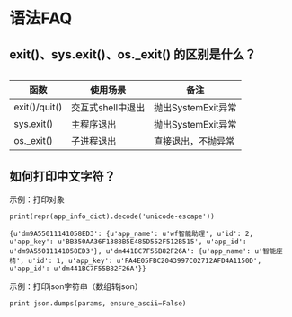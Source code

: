 # 语法FAQ

## exit()、sys.exit()、os._exit() 的区别是什么？

######  

|函数       |使用场景       |备注           |
|-----------|---------------|---------------|
|exit()/quit()|交互式shell中退出|抛出SystemExit异常|
|sys.exit() |主程序退出     |抛出SystemExit异常|
|os._exit() |子进程退出     |直接退出，不抛异常|


## 如何打印中文字符？

示例：打印对象

```
print(repr(app_info_dict).decode('unicode-escape'))
```
```
{u'dm9A55011141058ED3': {u'app_name': u'wf智能助理', u'id': 2, u'app_key': u'BB350AA36F1388B5E485D552F512B515', u'app_id': u'dm9A55011141058ED3'}, u'dm441BC7F55B82F26A': {u'app_name': u'智能座椅', u'id': 1, u'app_key': u'FA4E05FBC2043997C02712AFD4A1150D', u'app_id': u'dm441BC7F55B82F26A'}}
```

示例：打印json字符串（数组转json）

```
print json.dumps(params, ensure_ascii=False)
```

